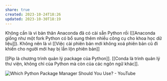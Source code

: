 ```yaml
---
share: true
created: 2023-10-24T18:26
updated: 2023-10-30T18:19
---
```

Không cần là vì bản thân Anaconda đã có cài sẵn Python rồi ([[Anaconda giống như một fork Python có bổ sung thêm nhiều công cụ cho khoa học dữ liệu]]). Không nên là vì [[Việc cài phiên bản mới không xoá phiên bản cũ đi khiến cho người mới hay bị lẫn lộn phiên bản]]

[[Pip là chương trình quản lý package của Python]]. [[Conda là trình quản lý thư viện, không chỉ của Python mà còn của các ngôn ngữ khác]]. 

![Which Python Package Manager Should You Use? - YouTube](https://youtu.be/3J02sec99RM)
